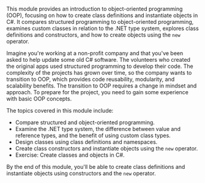 This module provides an introduction to object-oriented programming (OOP), focusing on how to create class definitions and instantiate objects in C#. It compares structured programming to object-oriented programming, examines custom classes in relation to the .NET type system, explores class definitions and constructors, and how to create objects using the `new` operator.

Imagine you're working at a non-profit company and that you've been asked to help update some old C# software. The volunteers who created the original apps used structured programming to develop their code. The complexity of the projects has grown over time, so the company wants to transition to OOP, which provides code reusability, modularity, and scalability benefits. The transition to OOP requires a change in mindset and approach. To prepare for the project, you need to gain some experience with basic OOP concepts.

The topics covered in this module include:

- Compare structured and object-oriented programming.
- Examine the .NET type system, the difference between value and reference types, and the benefit of using custom class types.
- Design classes using class definitions and namespaces.
- Create class constructors and instantiate objects using the `new` operator.
- Exercise: Create classes and objects in C#.

By the end of this module, you'll be able to create class definitions and instantiate objects using constructors and the `new` operator.
